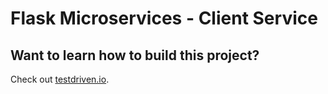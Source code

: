 # Flask Microservices - Client Service

## Want to learn how to build this project?

Check out [testdriven.io](http://testdriven.io/).
